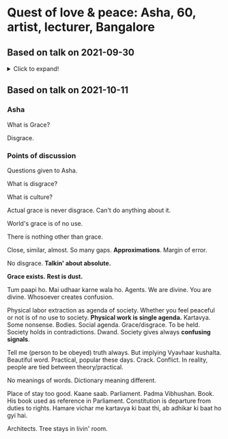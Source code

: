 # Quest of love & peace: Asha, 60, artist, lecturer, Bangalore

## Based on talk on 2021-09-30

<details markdown='1'><summary>Click to expand!</summary>

### Loneliness

#### Asha
 1.  Social beings. 
 2. Being lonely may seem neurotic. 
 3. Confusion by reading different gurus. 
 
####  Significant Points
 3. What is **us** in practicality? 
 4. What people say, books also say that. 
 5. What is own definition of self. What is my being. Not to impress others. Not to speak on stage. 
 6. Jataka katha
 7.  Shrimadbhagawatam: Mother, father, wife, children, river, fish, insects, fire, air, etc ownership. After thinking too much that's the only question who's body it is? 
 8. Own definition to be defined by ownself. 
 9. Famous institution. Big Prof. Son had mental problem. Power placement. What we know and what we understand is the most important. Son big in size. Pathetic to watch son. Could be IQ question too. If someone would ask would you want to be son of that guy? He is what he does not know. He is asking 50/-, 10/-. We can't scold him. 
10. Basis of any question meaning: हमारी क्या अस्मिता है? Asmita means identity in Sanskrit. अहम् कः? 
11. If question of identity is settled then other questions are also settled. 
12. Dhyan beech mazaar mein. Popular quote.
13. Level mismatching. Sometimes can be deliberate. 
14. We live in own consciousness. 
15. Difference between success and happiness. 
16. Bangalore is place of success. Why is it suicide capital? EQ problem. 
17. Suicide was not due to failure in big institutions like IIT. Identity issue. Question of identity biggest? Ego. 
18. What am I seeing? What is my world? 
19. Are you at peace with yourself or not? 
20. Identity crisis. The moment you know what you're then you're at peace with yourself. 
21. Cannot know identity by reading books. Cannot jump that way. 
22. Blissful state. No dependence.
23. Both extremes are bad. One is no dialogue. Other is start talking to walls. Etc. 
24. Difference between BhagavadGita and Shrimadbhagawatam. 
25. Knowledge and peace are not same. Veda Vyasa story at banks of River Saraswati. 
26. Paramhansa. Understands Maya and Truth difference. Kaakvishtha. The moment you know divine then there's nothing except it. 
27. Navdhabhakti. 9-fold devotion. Then Shrimadbhagawatam was written.  Shukdeva narrated. Exposition of Bhakti. 18000 verses. Bhagavat Puran. 12 cantos/Skandh. Ekadash Skandh. Eknathi Bhagavat Maharashtra. 
28. Pingla Vaishya story. Dejection and desperation. Asha hi paramamdukham. Nairashyam hi paramamsukham.  Karm phal bandhan. Nairashyam. Detached. Easier said than done. Many kathayein like this in Bhagavat. Similar emotions with all. 
29. Mahabharata. Conflict between society and divine. 
30. Shrimadbhagawatam.
31. Titikshu Brahman ki katha. 
32. Take out the important points out of kathas. 
33. Distress -> Disenchantment -> Gyan Agni prajvalit
34. Identity in dream is different. 
35. Relativity. How does it matter? Intellectualism. **Tark ke vitark**. Problem with intellectualism. Read less. Don't get involved with intellectualism. What have you understood? Live in it. **Introspection and self reflection**. Difference between introspection (totally internal) and self reflection (relates to relation with world). 
36. Definitions of terms before essay writing. 
37. Write about journey. 
38. Vidya ki parakashtha. Vinay ki parakashtha. 
39. Scientific language. Mathematical. How come too much knowledge in Sanskrit? Hindi is varnsankar. Hybrid. Compromise. 
40. Can't call vikriti as navachar. 
41. Panini standardization. 
42. Objective analysis of Sanskrit. 
43. 7.2 million Sanskrit manuscripts still left. Sharda lipi. Kashmir. 13-14 know it. Brahmi lipi. 
44. **Sanskrit as core in understanding.** 
45. **Cannot ignore Sanskrit.**
46. "Got direction after talking." What direction? 
47. Anvaya Padchhed is not interpretation. 
48. No one can translate. 
49. Organizations like Iskcon. Has direction. Has agenda. 
50. "One fine day." Told by Asha. 
51. **If not me then who. If not now then when.** 

#### Actionable Points

1. Write love letters to ownself. Have dialogue with ownself.
2. Eknathi Bhagavat. Maharashtra. Shrimadbhagawatam. Read Shrimadbhagawatam completely. Read like a novel only. Gitapress. Only Hindi. Sanskrit/Hindi both. 
3. Ekadash Skandh. 
4. Anvaya Padchhed Gitapress

</details>

## Based on talk on 2021-10-11

### Asha 

What is Grace? 

Disgrace. 

### Points of discussion

Questions given to Asha. 

What is disgrace? 

What is culture? 

Actual grace is never disgrace. 
Can't do anything about it. 

World's grace is of no use. 

There is nothing other than grace. 

Close, similar, almost. So many gaps. **Approximations**. Margin of error. 

No disgrace. 
**Talkin' about absolute.** 

**Grace exists.** 
**Rest is dust.**

Tum paapi ho. Mai udhaar karne wala ho. Agents. We are divine. You are divine. 
Whosoever creates confusion. 

Physical labor extraction as agenda of society. 
Whether you feel peaceful or not is of no use to society. **Physical work is single agenda.** Kartavya. Some nonsense. Bodies. 
Social agenda. Grace/disgrace. To be held. Society holds in contradictions. Dwand. Society gives always **confusing signals**. 

Tell me (person to be obeyed) truth always. But implying Vyavhaar kushalta. Beautiful word. Practical, popular these days. 
Crack. Conflict. 
In reality, people are tied between theory/practical. 

No meanings of words. Dictionary meaning different. 

Place of stay too good. Kaane saab. Parliament. Padma Vibhushan. Book. His book used as reference in Parliament. 
Constitution is departure from duties to rights. Hamare vichar me kartavya ki baat thi, ab adhikar ki baat ho gyi hai.

Architects. Tree stays in livin' room. 




